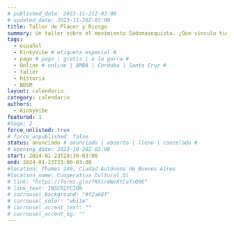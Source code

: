 ```yaml
---
# published_date: 2023-11-21Z-03:00
# updated_date: 2023-11-28Z-03:00
title: Taller de Placer y Riesgo
summary: Un taller sobre el movimiento Sadomasoquista. ¿Que vínculo tiene el placer y el riesgo? Nos adentramos en la historia de las culturas eróticas sadomasoquistas para recuperar su legado y pensar otras formas de deseo y comunidad posibles.
tags:
  - español
  - KinkyVibe # etiqueta especial #
  - pago # pago | gratis | a la gorra #
  - Online # online | AMBA | Córdoba | Santa Cruz #
  - taller
  - historia
  - BDSM
layout: calendario
category: calendario
authors:
  - KinkyVibe
featured: 1
#logo: 2
force_unlisted: true
# force_unpublished: false
status: anunciado # anunciado | abierto | lleno | cancelado #
# opening_date: 2023-10-20Z-03:00
start: 2024-01-23T20:30-03:00
end: 2024-01-23T23:00-03:00
#location: Thames 240, Ciudad Autónoma de Buenos Aires
#location_name: Cooperativa Cultural Qi
# link: "https://forms.gle/fKXir4WzXtCafxQ96"
# link_text: INSCRIPCIÓN
# carrousel_background: "#f2a68f"
# carrousel_color: "white"
# carrousel_accent_text: ""
# carrousel_accent_bg: ""
---
```


